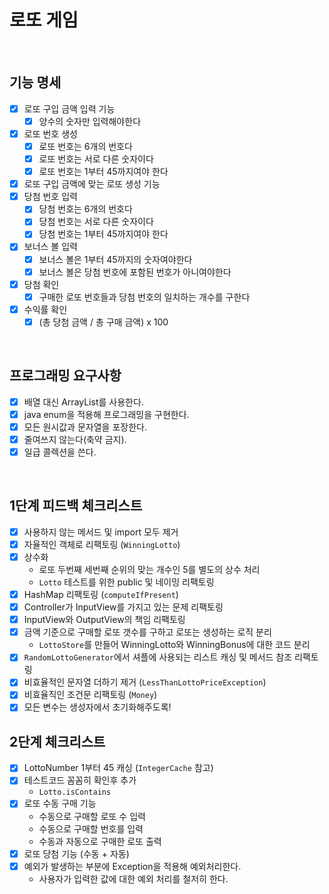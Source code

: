 # 로또 게임

<br>

## 기능 명세
- [x] 로또 구입 금액 입력 기능
    - [x] 양수의 숫자만 입력해야한다
- [x] 로또 번호 생성
    - [x] 로또 번호는 6개의 번호다
    - [x] 로또 번호는 서로 다른 숫자이다
    - [x] 로또 번호는 1부터 45까지여야 한다
- [x] 로또 구입 금액에 맞는 로또 생성 기능 
- [x] 당첨 번호 입력
    - [x] 당첨 번호는 6개의 번호다
    - [x] 당첨 번호는 서로 다른 숫자이다
    - [x] 당첨 번호는 1부터 45까지여야 한다
- [x] 보너스 볼 입력
    - [x] 보너스 볼은 1부터 45까지의 숫자여야한다
    - [x] 보너스 볼은 당첨 번호에 포함된 번호가 아니여야한다
- [x] 당첨 확인
    - [x] 구매한 로또 번호들과 당첨 번호의 일치하는 개수를 구한다
- [x] 수익률 확인
    - [x] (총 당첨 금액 / 총 구매 금액) x 100

<br>

## 프로그래밍 요구사항
- [x] 배열 대신 ArrayList를 사용한다.
- [x] java enum을 적용해 프로그래밍을 구현한다.
- [x] 모든 원시값과 문자열을 포장한다.
- [x] 줄여쓰지 않는다(축약 금지).
- [x] 일급 콜렉션을 쓴다.

<br>

## 1단계 피드백 체크리스트
- [x] 사용하지 않는 메서드 및 import 모두 제거
- [x] 자율적인 객체로 리팩토링 (`WinningLotto`)
- [x] 상수화
    - 로또 두번째 세번째 순위의 맞는 개수인 5를 별도의 상수 처리
    - `Lotto` 테스트를 위한 public 및 네이밍 리팩토링
- [x] HashMap 리팩토링 (`computeIfPresent`)
- [x] Controller가 InputView를 가지고 있는 문제 리팩토링
- [x] InputView와 OutputView의 책임 리팩토링
- [x] 금액 기준으로 구매할 로또 갯수를 구하고 로또는 생성하는 로직 분리
    - `LottoStore`를 만들어 WinningLotto와 WinningBonus에 대한 코드 분리
- [x] `RandomLottoGenerator`에서 셔플에 사용되는 리스트 캐싱 및 메서드 참조 리팩토링
- [x] 비효율적인 문자열 더하기 제거 (`LessThanLottoPriceException`)
- [x] 비효율직인 조건문 리팩토링 (`Money`)
- [x] 모든 변수는 생성자에서 초기화해주도록!

## 2단계 체크리스트
- [x] LottoNumber 1부터 45 캐싱 (`IntegerCache` 참고)
- [x] 테스트코드 꼼꼼히 확인후 추가
    - `Lotto.isContains`
- [x] 로또 수동 구매 기능
    - 수동으로 구매할 로또 수 입력
    - 수동으로 구매할 번호를 입력
    - 수동과 자동으로 구매한 로또 출력
- [x] 로또 당첨 기능 (수동 + 자동)
- [x] 예외가 발생하는 부분에 Exception을 적용해 예외처리한다.
    - 사용자가 입력한 값에 대한 예외 처리를 철저히 한다.